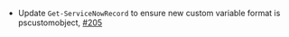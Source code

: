 - Update `Get-ServiceNowRecord` to ensure new custom variable format is pscustomobject, [#205](https://github.com/Snow-Shell/servicenow-powershell/issues/205)
